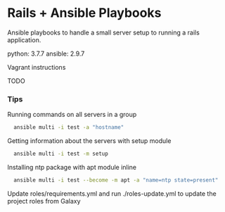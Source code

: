 Rails + Ansible Playbooks
=====

Ansible playbooks to handle a small server setup to running a rails application.

python: 3.7.7
ansible: 2.9.7

Vagrant instructions

TODO

### Tips

Running commands on all servers in a group

```bash
  ansible multi -i test -a "hostname"
```

Getting information about the servers with setup module

```bash
  ansible multi -i test -m setup
```

Installing ntp package with apt module inline

```bash
  ansible multi -i test --become -m apt -a "name=ntp state=present"
```


Update roles/requirements.yml and run ./roles-update.yml to update the project roles from Galaxy